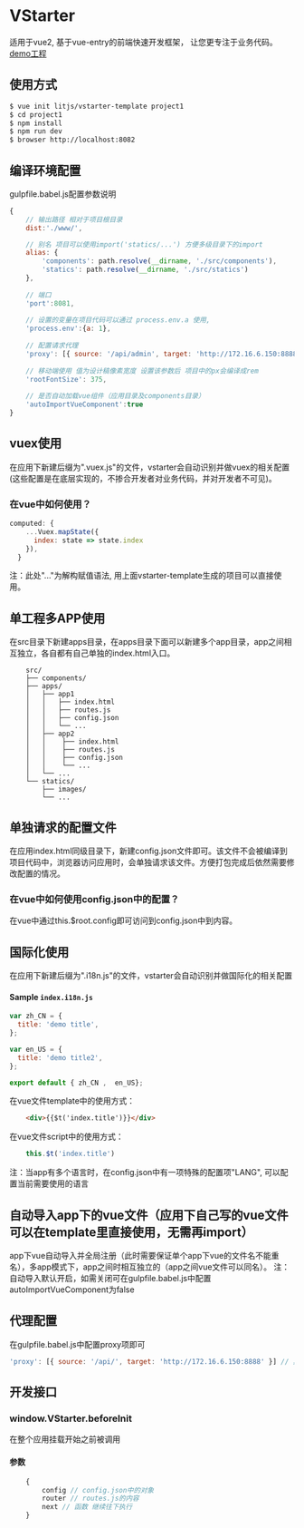 # VStarter
适用于vue2, 基于vue-entry的前端快速开发框架， 让您更专注于业务代码。[demo工程](https://github.com/litjs/vstarter-app-demo)

## 使用方式 

``` sh
$ vue init litjs/vstarter-template project1
$ cd project1
$ npm install
$ npm run dev
$ browser http://localhost:8082
```

## 编译环境配置
gulpfile.babel.js配置参数说明
``` js
{
    // 输出路径 相对于项目根目录
    dist:'./www/', 

    // 别名 项目可以使用import('statics/...') 方便多级目录下的import
    alias: {  
        'components': path.resolve(__dirname, './src/components'),
        'statics': path.resolve(__dirname, './src/statics')
    },
    
    // 端口
    'port':8081, 
    
    // 设置的变量在项目代码可以通过 process.env.a 使用,
    'process.env':{a: 1},  
    
    // 配置请求代理
    'proxy': [{ source: '/api/admin', target: 'http://172.16.6.150:8888' }],
    
    // 移动端使用 值为设计稿像素宽度 设置该参数后 项目中的px会编译成rem
    'rootFontSize': 375,
    
    // 是否自动加载vue组件（应用目录及components目录）
    'autoImportVueComponent':true
}
```

## vuex使用
在应用下新建后缀为".vuex.js"的文件，vstarter会自动识别并做vuex的相关配置(这些配置是在底层实现的，不掺合开发者对业务代码，并对开发者不可见)。

### 在vue中如何使用？
``` js
computed: {
    ...Vuex.mapState({
      index: state => state.index
    }),
  }
```
注：此处"..."为解构赋值语法, 用上面vstarter-template生成的项目可以直接使用。

## 单工程多APP使用
在src目录下新建apps目录，在apps目录下面可以新建多个app目录，app之间相互独立，各自都有自己单独的index.html入口。

```
    src/
    ├── components/
    ├── apps/
    │   ├── app1
    │   │   ├── index.html
    │   │   ├── routes.js
    │   │   ├── config.json
    │   │   └── ...
    │   ├── app2
    │   │    ├── index.html
    │   │    ├── routes.js
    │   │    ├── config.json
    │   │    └── ...
    │   └── ...
    └── statics/
        ├── images/
        └── ...
```

## 单独请求的配置文件
在应用index.html同级目录下，新建config.json文件即可。该文件不会被编译到项目代码中，浏览器访问应用时，会单独请求该文件。方便打包完成后依然需要修改配置的情况。

### 在vue中如何使用config.json中的配置？
在vue中通过this.$root.config即可访问到config.json中到内容。

## 国际化使用
在应用下新建后缀为".i18n.js"的文件，vstarter会自动识别并做国际化的相关配置

#### Sample `index.i18n.js`
``` js
var zh_CN = {
  title: 'demo title',
};

var en_US = {
  title: 'demo title2',
};

export default { zh_CN ,  en_US};

```

在vue文件template中的使用方式：
``` html
    <div>{{$t('index.title')}}</div>
```

在vue文件script中的使用方式：
``` js
    this.$t('index.title')
```

注：当app有多个语言时，在config.json中有一项特殊的配置项"LANG", 可以配置当前需要使用的语言


## 自动导入app下的vue文件（应用下自己写的vue文件可以在template里直接使用，无需再import）
app下vue自动导入并全局注册（此时需要保证单个app下vue的文件名不能重名），多app模式下，app之间时相互独立的（app之间vue文件可以同名）。
    注：自动导入默认开启，如需关闭可在gulpfile.babel.js中配置autoImportVueComponent为false
    
## 代理配置
在gulpfile.babel.js中配置proxy项即可
``` js
'proxy': [{ source: '/api/', target: 'http://172.16.6.150:8888' }] // 其中/api为需要代理的接口前缀，target是需要代理到的真实服务地址
```
    
## 开发接口

### window.VStarter.beforeInit
在整个应用挂载开始之前被调用

#### 参数
``` js
    {
        config // config.json中的对象
        router // routes.js的内容
        next // 函数 继续往下执行
    }
```
